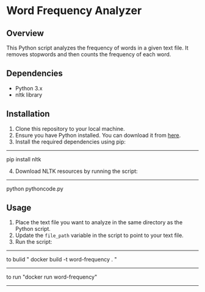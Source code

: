 # Word Frequency Analyzer

## Overview
This Python script analyzes the frequency of words in a given text file. It removes stopwords and then counts the frequency of each word.

## Dependencies
- Python 3.x
- nltk library

## Installation
1. Clone this repository to your local machine.
2. Ensure you have Python installed. You can download it from [here](https://www.python.org/downloads/).
3. Install the required dependencies using pip:
*******************************************************************************************************************************************
pip install nltk

4. Download NLTK resources by running the script:
*******************************************************************************************************************************************

python pythoncode.py


## Usage
1. Place the text file you want to analyze in the same directory as the Python script.
2. Update the `file_path` variable in the script to point to your text file.
3. Run the script:
*******************************************************************************************************************************************

   to bulid "
docker build -t word-frequency . "
*******************************************************************************************************************************************
  to run 
  "docker run word-frequency"
*******************************************************************************************************************************************
